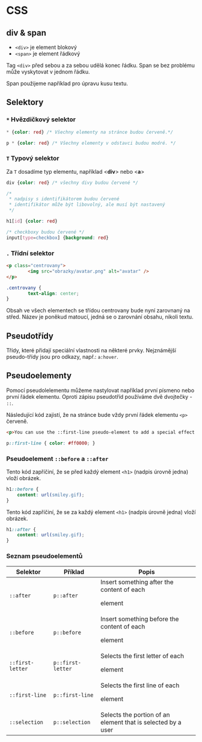 # CSS
<!--
ctrl+c block

```css

```
-->


## div & span
- `<div>` je element blokový
- `<span>` je element řádkový

Tag `<div>` před sebou a za sebou udělá konec řádku. Span se bez problému může vyskytovat v jednom řádku.

Span použijeme například pro úpravu kusu textu.


## Selektory


### `*` Hvězdičkový selektor

```css
* {color: red} /* Všechny elementy na stránce budou červeně.*/
```

```css
p * {color: red} /* Všechny elementy v odstavci budou modré. */
```


### `T` Typový selektor

Za `T` dosadíme typ elementu, například <**div**> nebo <**a**>

```css
div {color: red} /* všechny divy budou červené */
```

```css
/*
 * nadpisy s identifikátorem budou červené
 * identifikátor může být libovolný, ale musí být nastavený
 */

h1[id] {color: red}
```

```css
/* checkboxy budou červené */
input[type=checkbox] {background: red}
```

### `.` Třídní selektor

```html
<p class="centrovany">
        <img src="obrazky/avatar.png" alt="avatar" />
</p>
```

``` css
.centrovany {
        text-align: center;
}
```

Obsah ve všech elementech se třídou centrovany bude nyní zarovnaný na střed. Název je poněkud matoucí, jedná se o zarovnání obsahu, nikoli textu.

## Pseudotřídy
Třídy, které přidají speciální vlastnosti na některé prvky. Nejznámější pseudo-třídy jsou pro odkazy, např.: `a:hover`.

## Pseudoelementy
Pomocí pseudolelementu můžeme nastylovat například první písmeno nebo první řádek elementu. Oproti zápisu pseudotříd používáme dvě dvojtečky - `::`.


Následující kód zajistí, že na stránce bude vždy první řádek elementu `<p>` červeně.
```html
<p>You can use the ::first-line pseudo-element to add a special effect to the first line of a text. Some more text. And even more, and more, and more, and more, and more, and more, and more, and more, and more, and more, and more, and more.</p>
```

```css
p::first-line { color: #ff0000; }
```

### Pseudoelement `::before` a `::after`
Tento kód zapříčiní, že se před každý element `<h1>` (nadpis úrovně jedna) vloží obrázek.

```css
h1::before {
    content: url(smiley.gif);
}
```

Tento kód zapříčiní, že se za každý element `<h1>` (nadpis úrovně jedna) vloží obrázek.

```css
h1::after {
    content: url(smiley.gif);
}
```

### Seznam pseudoelementů
| Selektor | Příklad | Popis |
|--------|--------|--------|
|     `::after`   |    `p::after`    | 	Insert something after the content of each <p> element|
|     `::before`   |    `p::before`    | Insert something before the content of each <p> element|
|     `::first-letter`   |    `p::first-letter`    | 	Selects the first letter of each <p> element|
|     `::first-line`   |    `p::first-line`    | Selects the first line of each <p> element|
|     `::selection`   |    `p::selection`    |	Selects the portion of an element that is selected by a user |

